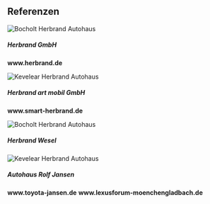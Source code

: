 <div class="card border-secondary">
    <div class="card-header text-center">
        <h2>Referenzen</h2>
    </div>
    <div class="row no-gutters">
        <div class="col-md-2">
            <div class="card-body">
                <img src="{{ "/assets/img/Herbrand.jpg?v=" | append: site.github.build_revision | relative_url }}" class="card-img" alt="Bocholt Herbrand Autohaus">
            </div>
        </div>
        <div class="col-md-4">
            <div class="card-body">
            <h5 class="card-title">Herbrand GmbH</h5>
                <p class="card-text">
                    <strong>www.herbrand.de</strong>
                </p>
            </div>
        </div>           
        <div class="col-md-2">
            <div class="card-body">
                <img src="{{ "/assets/img/smart-team.jpg?v=" | append: site.github.build_revision | relative_url }}" class="card-img" alt="Kevelear Herbrand Autohaus">
            </div>
        </div>
        <div class="col-md-4">
            <div class="card-body">
            <h5 class="card-title">Herbrand art mobil GmbH</h5>
                <p class="card-text">
                    <strong>www.smart-herbrand.de</strong>
                </p>
            </div>
        </div>
    </div>
</div>
<div class="row no-gutters">
    <div class="col-md-2">
        <div class="card-body">
            <img src="{{ "/assets/img/WeselHerbrand.jpg?v=" | append: site.github.build_revision | relative_url }}" class="card-img" alt="Bocholt Herbrand Autohaus">
        </div>
    </div>
    <div class="col-md-4">
        <div class="card-body">
        <h5 class="card-title">Herbrand Wesel</h5>
            <p class="card-text">
                <strong></strong>
            </p>
        </div>
    </div>           
    <div class="col-md-2">
        <div class="card-body">
            <img src="{{ "/assets/img/AH-R-Jansen.jpg?v=" | append: site.github.build_revision | relative_url }}" class="card-img" alt="Kevelear Herbrand Autohaus">
        </div>
    </div>
    <div class="col-md-4">
        <div class="card-body">
        <h5 class="card-title">Autohaus Rolf Jansen</h5>
            <p class="card-text">
                <strong>www.toyota-jansen.de</strong>
                <strong>www.lexusforum-moenchengladbach.de</strong>
            </p>
        </div>
    </div>
</div>